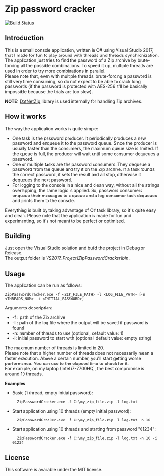 # Zip password cracker

[![Build Status](https://travis-ci.com/ebellocchia/zip_password_cracker.svg?branch=master)](https://travis-ci.com/ebellocchia/zip_password_cracker)

## Introduction

This is a small console application, written in C# using Visual Studio 2017, that I made for fun to play around with threads and threads synchronization.\
The application just tries to find the password of a Zip archive by brute-forcing all the possible combinations. To speed it up, multiple threads are used in order to try more combinations in parallel.\
Please note that, even with multiple threads, brute-forcing a password is still very time consuming, so do not expect to be able to crack long passwords (if the password is protected with AES-256 it'll be basically impossible because the trials are too slow).

**NOTE:** [DotNetZip](https://documentation.help/DotNetZip/About.htm) library is used internally for handling Zip archives.

## How it works

The way the application works is quite simple:
- One task is the password producer. It periodically produces a new password and enqueue it to the password queue. Since the producer is usually faster than the consumers, the maximum queue size is limited. If the queue is full, the producer will wait until some consumer dequeues a password.
- One or multiple tasks are the password consumers. They dequeue a password from the queue and try it on the Zip archive. If a task founds the correct password, it sets the result and all stop, otherwise it dequeues the next password.
- For logging to the console in a nice and clean way, without all the strings overlapping, the same logic is applied. So, password consumers enqueue their messages to a queue and a log consumer task dequeues and prints them to the console.

Everything is built by taking advantage of C# task library, so it's quite easy and clean.
Please note that the application is made for fun and experimenting, so it's not meant to be perfect or optimized.

## Building

Just open the Visual Studio solution and build the project in Debug or Release.\
The output folder is *VS2017_Project\ZipPasswordCracker\bin*.

## Usage

The application can be run as follows:

    ZipPasswordCracker.exe -f <ZIP_FILE_PATH> -l <LOG_FILE_PATH> [-n <THREADS_NUM> -i <INITIAL_PASSWORD>]

Arguments description:
- -f : path of the Zip archive
- -l : path of the log file where the output will be saved if password is found
- -n: number of threads to use (optional, default value: 1)
- -i: initial password to start with (optional, default value: empty string)

The maximum number of threads is limited to 20.\
Please note that a higher number of threads does not necessarily mean a faster execution. Above a certain number, you'll start getting worse performance. You can use to the elapsed time to check for it.\
For example, on my laptop (Intel i7-7700HQ), the best compromise is around 10 threads.

**Examples**

- Basic (1 thread, empty initial password):

        ZipPasswordCracker.exe -f C:\my_zip_file.zip -l log.txt

- Start application using 10 threads (empty initial password):

        ZipPasswordCracker.exe -f C:\my_zip_file.zip -l log.txt -n 10

- Start application using 10 threads and starting from password "01234":

        ZipPasswordCracker.exe -f C:\my_zip_file.zip -l log.txt -n 10 -i 01234

## License

This software is available under the MIT license.
